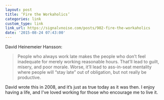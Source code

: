 ```yaml
---
layout: post
title: ‘Fire the Workaholics’
categories: link
custom_type: link
link_url: https://signalvnoise.com/posts/902-fire-the-workaholics
date: '2015-08-24 07:43:00'
---
```

David Heinemeier Hansson:

> People who always work late makes the people who don’t feel inadequate for merely working reasonable hours. That’ll lead to guilt, misery, and poor morale. Worse, it’ll lead to ass-in-seat mentality where people will “stay late” out of obligation, but not really be productive.

David wrote this in 2008, and it’s just as true today as it was then. I enjoy having a life, and I've loved working for those who encourage me to live it.